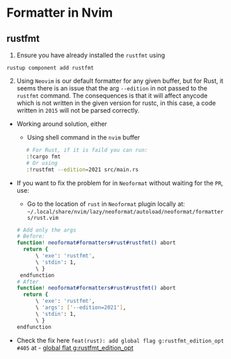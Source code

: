 # Formatter in Nvim

## rustfmt

1. Ensure you have already installed the `rustfmt` using

```shell
rustup component add rustfmt
```

2. Using `Neovim` is our default formatter for any given buffer, but for Rust,
   it seems there is an issue that the arg `--edition` in not passed to the
   `rustfmt` command. The consequences is that it will affect anycode which is not
   written in the given version for rustc, in this case, a code written in `2015`
   will not be parsed correctly.

- Working around solution, either

  - Using shell command in the `nvim` buffer

  ```sh
     # For Rust, if it is faild you can run:
     :!cargo fmt
     # Or using
     :!rustfmt --edition=2021 src/main.rs
  ```

- If you want to fix the problem for in `Neoformat` without waiting for the
  `PR`, use:

  - Go to the location of `rust` in `Neoformat` plugin locally at:
    `~/.local/share/nvim/lazy/neoformat/autoload/neoformat/formatters/rust.vim`

  ```sh
  # Add only the args
  # Before:
  function! neoformat#formatters#rust#rustfmt() abort
    return {
        \ 'exe': 'rustfmt',
        \ 'stdin': 1,
        \ }
   endfunction
  # After
  function! neoformat#formatters#rust#rustfmt() abort
    return {
        \ 'exe': 'rustfmt',
        \ 'args': ['--edition=2021'],
        \ 'stdin': 1,
        \ }
  endfunction
  ```

- Check the fix here `feat(rust): add global flag g:rustfmt_edition_opt #405`
  at - [global flat g:rustfmt_edition_opt](https://github.com/sbdchd/neoformat/pull/405)
